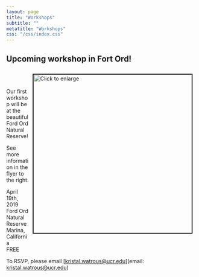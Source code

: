 ```yaml
---
layout: page
title: "Workshops"
subtitle: ""
metatitle: "Workshops"
css: "/css/index.css"
---
```



## Upcoming workshop in Fort Ord!

<a href="/img/fortord_flyer.png">
<img src="/img/fortord_flyer.png" width="420" align="right" style="margin: 10px 10px; border:2px solid black" alt="Click to enlarge">
</a>

<br>
<br>

Our first workshop will be at the beautiful Ford Ord Natural Reserve! 

See more information in the flyer to the right. 

April 19th, 2019  
Ford Ord Natural Reserve  
Marina, California  
FREE

To RSVP, please email  [kristal.watrous@ucr.edu](email: kristal.watrous@ucr.edu)





